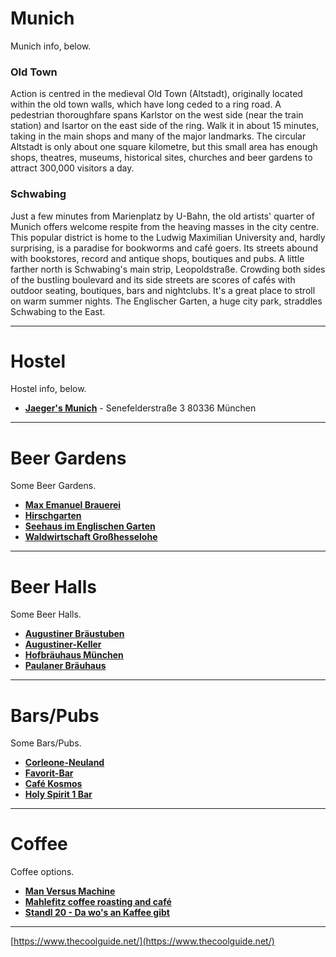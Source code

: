 # Munich
Munich info, below.

### Old Town
Action is centred in the medieval Old Town (Altstadt), originally located within the old town walls, which have long ceded to a ring road. A pedestrian thoroughfare spans Karlstor on the west side (near the train station) and Isartor on the east side of the ring. Walk it in about 15 minutes, taking in the main shops and many of the major landmarks. The circular Altstadt is only about one square kilometre, but this small area has enough shops, theatres, museums, historical sites, churches and beer gardens to attract 300,000 visitors a day.

### Schwabing
Just a few minutes from Marienplatz by U-Bahn, the old artists' quarter of Munich offers welcome respite from the heaving masses in the city centre. This popular district is home to the Ludwig Maximilian University and, hardly surprising, is a paradise for bookworms and café goers. Its streets abound with bookstores, record and antique shops, boutiques and pubs. A little farther north is Schwabing's main strip, Leopoldstraße. Crowding both sides of the bustling boulevard and its side streets are scores of cafés with outdoor seating, boutiques, bars and nightclubs. It's a great place to stroll on warm summer nights. The Englischer Garten, a huge city park, straddles Schwabing to the East.

---

# Hostel
Hostel info, below.

- [**Jaeger's Munich**](https://www.google.co.uk/maps/place/Jaeger's+Munich/) - Senefelderstraße 3 80336 München

---

# Beer Gardens
Some Beer Gardens.

- [**Max Emanuel Brauerei**](https://www.google.co.uk/maps/place/Adalbertstraße+33+80799+Munich/)
- [**Hirschgarten**](https://www.google.co.uk/maps/place/Hirschgarten,Munich/)
- [**Seehaus im Englischen Garten**](https://www.google.co.uk/maps/place/Seehaus+im+Englischen+Garten,Munich/)
- [**Waldwirtschaft Großhesselohe**](https://www.google.co.uk/maps/place/Waldwirtschaft+Großhesselohe,Munich/)

---

# Beer Halls
Some Beer Halls.

- [**Augustiner Bräustuben**](https://www.google.co.uk/maps/place/Augustiner+Bräustuben,Munich/)
- [**Augustiner-Keller**](https://www.google.co.uk/maps/place/Augustiner-Keller,Munich/)
- [**Hofbräuhaus München**](https://www.google.co.uk/maps/place/Hofbräuhaus+München,Munich/)
- [**Paulaner Bräuhaus**](https://www.google.co.uk/maps/place/Paulaner+Bräuhaus,Munich/)

---

# Bars/Pubs
Some Bars/Pubs.

- [**Corleone-Neuland**](https://www.google.co.uk/maps/place/Sendlinger-Tor-Platz+7+80336+Munich/)
- [**Favorit-Bar**](https://www.google.co.uk/maps/place/Favorit-Bar,Munich/)
- [**Café Kosmos**](https://www.google.co.uk/maps/place/Café+Kosmos,Munich/)
- [**Holy Spirit 1 Bar**](https://www.google.co.uk/maps/place/Holy+Spirit+1+Bar,Munich/)

---

# Coffee
Coffee options.

- [**Man Versus Machine**](https://www.google.co.uk/maps/place/Adalbertstraße+10+80799+Munich/)
- [**Mahlefitz coffee roasting and café**](https://www.google.co.uk/maps/place/Mahlefitz+coffee+roasting+and+café,Munich/)
- [**Standl 20 - Da wo's an Kaffee gibt**](https://www.google.co.uk/maps/place/Standl+20+-+Da+wo's+an+Kaffee+gibt,Munich/)

---

[https://www.thecoolguide.net/](https://www.thecoolguide.net/)
